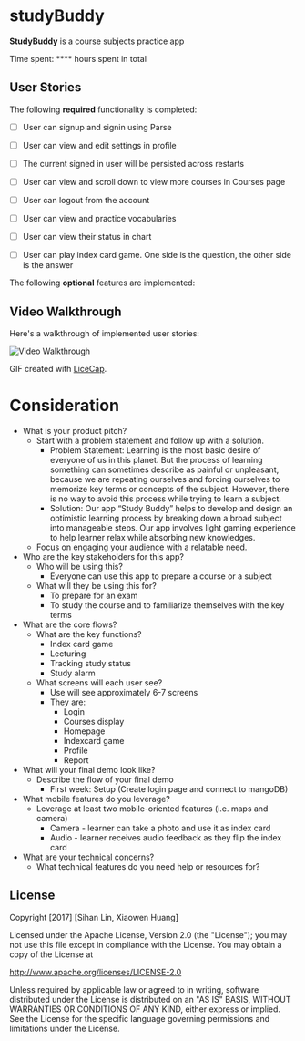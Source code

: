 # studyBuddy
**StudyBuddy** is a course subjects practice app

Time spent: **** hours spent in total

## User Stories

The following **required** functionality is completed:

- [ ] User can signup and signin using Parse
- [ ] User can view and edit settings in profile
- [ ] The current signed in user will be persisted across restarts
- [ ] User can view and scroll down to view more courses in Courses page
- [ ] User can logout from the account
- [ ] User can view and practice vocabularies
- [ ] User can view their status in chart
- [ ] User can play index card game. One side is the question, the other side is the answer


The following **optional** features are implemented:




## Video Walkthrough 

Here's a walkthrough of implemented user stories:

<img src='' title='Video Walkthrough' width='' alt='Video Walkthrough' />

GIF created with [LiceCap](http://www.cockos.com/licecap/).

# Consideration
* What is your product pitch?
    * Start with a problem statement and follow up with a solution.
        * Problem Statement: Learning is the most basic desire of everyone of us in this planet. But the process of learning something can sometimes describe as painful or unpleasant, because we are repeating ourselves and forcing ourselves to memorize key terms or concepts of the subject. However, there is no way to avoid this process while trying to learn a subject. 
        * Solution: Our app “Study Buddy” helps to develop and design an optimistic learning process by breaking down a broad subject into manageable steps. Our app involves light gaming experience to help learner relax while absorbing new knowledges.
    * Focus on engaging your audience with a relatable need.
* Who are the key stakeholders for this app?
    * Who will be using this?
        * Everyone can use this app to prepare a course or a subject
    * What will they be using this for?
        * To prepare for an exam
        * To study the course and to familiarize themselves with the key terms
* What are the core flows?
    * What are the key functions?
        * Index card game
        * Lecturing
        * Tracking study status
        * Study alarm
    * What screens will each user see?
        * Use will see approximately 6-7 screens
        * They are:
            * Login
            * Courses display
            * Homepage
            * Indexcard game
            * Profile
            * Report
* What will your final demo look like? 
    * Describe the flow of your final demo
        * First week: Setup (Create login page and connect to mangoDB)
* What mobile features do you leverage?
    * Leverage at least two mobile-oriented features (i.e. maps and camera)
        * Camera - learner can take a photo and use it as index card
        * Audio - learner receives audio feedback as they flip the index card
* What are your technical concerns?
    * What technical features do you need help or resources for?



## License

Copyright [2017] [Sihan Lin, Xiaowen Huang]

Licensed under the Apache License, Version 2.0 (the "License");
you may not use this file except in compliance with the License.
You may obtain a copy of the License at

http://www.apache.org/licenses/LICENSE-2.0

Unless required by applicable law or agreed to in writing, software
distributed under the License is distributed on an "AS IS" BASIS,
WITHOUT WARRANTIES OR CONDITIONS OF ANY KIND, either express or implied.
See the License for the specific language governing permissions and
limitations under the License.

